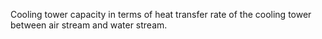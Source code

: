 Cooling tower capacity in terms of heat transfer rate of the cooling tower between air stream and water stream.